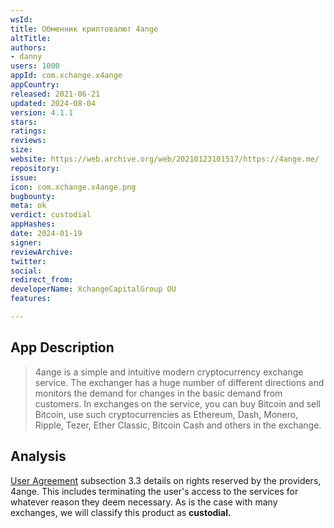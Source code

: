 ```yaml
---
wsId: 
title: Обменник криптовалют 4ange
altTitle: 
authors:
- danny
users: 1000
appId: com.xchange.x4ange
appCountry: 
released: 2021-06-21
updated: 2024-08-04
version: 4.1.1
stars: 
ratings: 
reviews: 
size: 
website: https://web.archive.org/web/20210123101517/https://4ange.me/
repository: 
issue: 
icon: com.xchange.x4ange.png
bugbounty: 
meta: ok
verdict: custodial
appHashes: 
date: 2024-01-19
signer: 
reviewArchive: 
twitter: 
social: 
redirect_from: 
developerName: XchangeCapitalGroup OU
features: 

---
```


## App Description

> 4ange is a simple and intuitive modern cryptocurrency exchange service. The exchanger has a huge number of different directions and monitors the demand for changes in the basic demand from customers. In exchanges on the service, you can buy Bitcoin and sell Bitcoin, use such cryptocurrencies as Ethereum, Dash, Monero, Ripple, Tezer, Ether Classic, Bitcoin Cash and others in the exchange.

## Analysis

[User Agreement](https://4ange.me/en/rules/) subsection 3.3 details on rights reserved by the providers, 4ange. This includes terminating the user's access to the services for whatever reason they deem necessary. As is the case with many exchanges, we will classify this product as **custodial.**